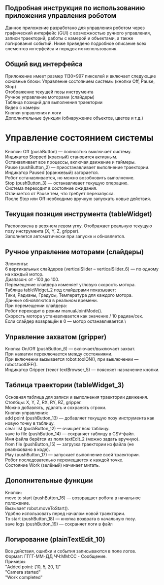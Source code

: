 ## Подробная инструкция по использованию приложения управления роботом
Данное приложение разработано для управления роботом через графический интерфейс (GUI) с возможностью ручного управления, записи траекторий, работы с камерой и объектами, а также логирования событий. Ниже приведено подробное описание всех элементов интерфейса и порядок их использования.

## Общий вид интерфейса
Приложение имеет размер 1130×997 пикселей и включает следующие основные блоки:
  Управление состоянием системы (кнопки Off, Pause, Stop)\
  Отображение текущей позы инструмента\
  Ручное управление моторами (слайдеры)\
  Таблица позиций для выполнения траектории\
  Видео с камеры\
  Кнопки управления и логи\
  Дополнительные функции (обнаружение объектов, цветов и т.д.)

# Управление состоянием системы
Кнопки:
  Off (pushButton) — полностью выключает систему.\
  Индикатор Stopped (красный) становится активным.\
  Останавливает все процессы, включая движение и таймеры.\
  Pause (pushButton_2) — приостанавливает выполнение траектории.\
  Индикатор Paused (оранжевый) загорается.\
  Робот останавливается, но можно возобновить выполнение.\
  Stop (pushButton_3) — останавливает текущую операцию.\
  Система переходит в состояние ожидания.\
  Отличается от Pause тем, что требует перезапуска.\
  После Stop или Off необходимо вручную запускать новые действия. 

## Текущая позиция инструмента (tableWidget)
  Расположена в верхнем левом углу. Отображает реальную текущую позу инструмента (X, Y, Z, gripper).\
  Заполняется автоматически при запуске и обновляется.
## Ручное управление моторами (слайдеры)
Элементы:\
  6 вертикальных слайдеров (verticalSlider – verticalSlider_6) — по одному на каждый мотор.\
  Диапазон: от -100 до 100.\
  Перемещение слайдера изменяет угловую скорость мотора.\
  Таблица tableWidget_2 под слайдерами показывает:\
  Тики, Радианы, Градусы, Температура для каждого мотора.\
  Данные обновляются в реальном времени.\
  При перемещении слайдера:     \
    Робот переходит в режим manualJointMode().\
    Скорость мотора устанавливается как значение / 10 радиан/сек.\
    Если слайдер возвращён в 0 — мотор останавливается.\
## Управление захватом (gripper)
  Кнопка On/Off (pushButton_6) — включает/выключает захват.\
  При нажатии переключается между состояниями.\
  При включении вызывается robot.toolON(), при выключении — robot.toolOFF().\
  Индикатор Gripper (текст textBrowser_5) — поясняет назначение кнопки.
## Таблица траектории (tableWidget_3)
  Основная таблица для записи и выполнения траектории движения.\
  Столбцы: X, Y, Z, RX, RY, RZ, gripper.\
  Можно добавлять, удалять и сохранять строки.\
  Кнопки управления:\
  add point (pushButton_13) — добавляет текущую позу инструмента как новую точку в таблицу.\
  clear list (pushButton_12) — очищает всю таблицу.\
  save to file (pushButton_14) — сохраняет таблицу в CSV-файл.\
  Имя файла берётся из поля textEdit_2 (можно задать вручную).\
  from file (pushButton_15) — загрузка траектории из файла (не реализовано в коде).\
  Play (pushButton_17) — запускает выполнение всей траектории.\
  Робот последовательно перемещается к каждой точке.\
  Состояние Work (зелёный) начинает мигать.

## Дополнительные функции
Кнопки:\
  move to start (pushButton_16) — возвращает робота в начальное положение.\
  Вызывает robot.moveToStart().\
  Удобно использовать перед началом новой траектории.\
  To start (pushButton_18) — кнопка возврата в начальную позу.\
  save logs (pushButton_19) — сохраняет логи в файл 
## Логирование (plainTextEdit_10)
  Все действия, ошибки и события записываются в поле логов.\
  Формат: ГГГГ-ММ-ДД ЧЧ:ММ:СС - Сообщение.\
  Примеры:\
  "Added point: [10, 5, 20, 1]"\
  "Camera started"\
  "Work completed"
